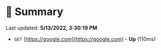 # 📖 Summary
Last updated: **5/13/2022, 3:30:19 PM**

- `GET` [https://google.com](https://google.com) - **Up** (110ms)

